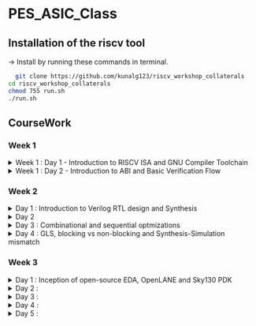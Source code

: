 
# PES_ASIC_Class



## Installation of the riscv tool

 -> Install by running these commands in terminal.

```bash
  git clone https://github.com/kunalg123/riscv_workshop_collaterals
cd riscv_workshop_collaterals
chmod 755 run.sh
./run.sh 
```

## CourseWork

### Week 1

<details>
  <summary> Week 1 : Day 1 - Introduction to RISCV ISA and GNU Compiler Toolchain </summary>
  <br>



## C program That calculates sum from 1 to N
____Compiling it using C compiler____
```
gcc sum1ton.c 
./a.out
```





____Compiling using RISCV compiler____
```
riscv64-unknown-elf-gcc -O1 -mabi=lp64 -march=rv64i -o sum1ton.o sum1ton.c
spike pk sum1ton.o
riscv64-unknown-elf-objdump -d 1_to_N.o | less (in new tab)
```
## Spike Simulation





## Write a C program for Signed And Unsigned Numbers 



```
vim unsignedHighest.c
riscv64-unknown-elf-gcc -Ofast -mabi=lp64 -march=rv64i -o unsignedHighest.o unsignedHighest.c
spike pk unsignedHighest.o
```





## For the signed number 




```
vim signedHighest.c
riscv64-unknown-elf-gcc -Ofast -mabi=lp64 -march=rv64i -o signedHighest.o signedHighest.c
spike pk signedHighest.o
```

</details>

<details>
  <summary> Week 1 : Day 2 - Introduction to ABI and Basic Verification Flow </summary>
  <br>

# Introduction to ABI and basic verification flow

### Download the load.S , 1to9_count.c files from 
https://github.com/kunalg123/riscv_workshop_collaterals/tree/master/labs




```
cat 1to9_custom.c
cat load.S
```






```
riscv64-unknown-elf-gcc -Ofast -mabi=lp64 -march=rv64i -o 1to9_custom.o 1to9_custom.c load.S
spike pk 1to9_custom.o
riscv64-unknown-elf-objdump -d 1to9_custom.o | less
```

## Spike Simulation

![Screenshot from 2023-08-21 09-10-32](https://github.com/ramdev604/pes_asic_class/assets/43489027/64e49c93-a6e6-42f4-a187-1c789809ce21)
</details>


### Week 2

<details>
  <summary>Day 1 : Introduction to Verilog RTL design and Synthesis
</summary>

  ## Task 1 : Loading and verifying functionality of a design.

  * After installation of tools run these commands to verify a design.

  ```bash
    sudo -s
    cd /VLSI/sky130RTLDesignAndSynthesisWorkshop/verilog_files
    iverilog good_mux.v tb_good_mux.v
    ./a.out
    gtkwave tb_good_mux.vcd
  ```
  ![2](https://github.com/saneeaman9/pes_asic_class/assets/75088597/dcb825d3-6e07-417e-8f1f-61cae1baf730)

  **gtkwave simulation**
  
  ![1](https://github.com/saneeaman9/pes_asic_class/assets/75088597/1e684563-1204-4286-80e6-4b942f309654)

  ## Task 2 : Labs using Yosys and Sky130 PDKs.

  * Run there commands in the required folder.

  ```bash
  yosys
  read_liberty -lib ../lib/sky130_fd_sc_hd__tt_025C_1v80.lib
  read_verilog good_mux.v
  synth -top good_mux 
  abc -liberty ../lib/sky130_fd_sc_hd__tt_025C_1v80.lib
  show
  ```
  ![4](https://github.com/saneeaman9/pes_asic_class/assets/75088597/10bcbe8b-708c-4286-b991-3ac649634181)

  ![3](https://github.com/saneeaman9/pes_asic_class/assets/75088597/b25b3f47-a1ee-49ed-b098-38497d3a194b)

  </br>

  * Writing a netlist.
    ```bash
    write_verilog good_mux_netlist.v 
    !gvim good_mux_netlist.v

    write_verilog -noattr good_mux_netlist.v 
    !gvim good_mux_netlist.v 
    ```
  
  </br>

  * Simplified netlist.






  
  
</details>


<details>
  <summary>Day 2</summary>

  ### Task 1

    ```bash
     vim ../lib/sky130_fd_sc_hd__tt_025C_1v80.lib
    ```
  ![1](https://github.com/saneeaman9/pes_asic_class/assets/75088597/11a09ee1-5608-4ff9-842d-6dc1e9b19520)

  ![2](https://github.com/saneeaman9/pes_asic_class/assets/75088597/3394a377-bd16-4fab-ae4b-ba09c93326cf)

  ![3](https://github.com/saneeaman9/pes_asic_class/assets/75088597/e8c20cbe-3bdb-4546-9e2e-5d10fb941946)

  ![4](https://github.com/saneeaman9/pes_asic_class/assets/75088597/7c62a951-15c6-4427-86f5-7e2b4959c0bd)





  ### Task 2

  **Systhesis**

  ```bash
  yosys
read_liberty -lib ../lib//sky130_fd_sc_hd__tt_025C_1v80.lib
read_verilog multiple_modules.v
synth -top multiple_modules
abc -liberty ../lib/sky130_fd_sc_hd__tt_025C_1v80.lib
show multiple_modules
```
![6](https://github.com/saneeaman9/pes_asic_class/assets/75088597/77f01800-b5a2-47e5-961f-75d4759ac852)

![5](https://github.com/saneeaman9/pes_asic_class/assets/75088597/8380fa74-755f-4939-94c1-03fdfc4df31e)


```bash
write_verilog multiple_modules_hier.v
!vim multiple_modules_hier.v 
```
![7](https://github.com/saneeaman9/pes_asic_class/assets/75088597/594cc847-0123-4f1a-a208-6d496ca6a582)


### Task 3

  **Various Flop Coding Styles and optimization**

  * For async reset.
  
  ```bash
  iverilog dff_asyncres.v tb_dff_asyncres.v
./a.out
gtkwave tb_dff_asyncres.vcd 
  ```

  ![8](https://github.com/saneeaman9/pes_asic_class/assets/75088597/d02386d3-cdf2-4814-a77f-73e424bbd6c3)


  * For async set

  ```bash
  iverilog dff_async_set.v tb_dff_async_set.v
./a.out
gtkwave tb_dff_async_set.vcd
  ```

  ![9](https://github.com/saneeaman9/pes_asic_class/assets/75088597/07a8f950-b776-4b0e-9171-0179d9e1b4c4)


### Task 4

**Systhesizing all 3 codes**

```bash
yosys
read_liberty -lib ../lib/sky130_fd_sc_hd__tt_025C_1v80.lib
read_verilog dff_asyncres.v
synth -top dff_asyncres
dfflibmap -liberty ../lib/sky130_fd_sc_hd__tt_025C_1v80.lib
abc -liberty ../lib//sky130_fd_sc_hd__tt_025C_1v80.lib
show
```

![1](https://github.com/saneeaman9/pes_asic_class/assets/75088597/f940444d-260f-47a7-bc22-a656a2854321)


```bash
read_verilog dff_async_set.v
synth -top dff_async_set
dfflibmap -liberty ../lib//sky130_fd_sc_hd__tt_025C_1v80.lib
abc -liberty ../lib/sky130_fd_sc_hd__tt_025C_1v80.lib
show
```

![2](https://github.com/saneeaman9/pes_asic_class/assets/75088597/b2bfb0f9-af02-4a50-8797-ac8a9644ecc7)


```bash
read_verilog dff_syncres.v
synth -top dff_syncres
dfflibmap -liberty ../lib/sky130_fd_sc_hd__tt_025C_1v80.lib
abc -liberty ../lib/sky130_fd_sc_hd__tt_025C_1v80.lib
show
```

![3](https://github.com/saneeaman9/pes_asic_class/assets/75088597/d05b8cd7-70f0-4565-b885-dc94e48cf250)

</details>


<details>
  <summary>Day 3 : Combinational and sequential optmizations</summary>
  
  ### Task 1 Combinational logic optimizations

   ![3](https://github.com/saneeaman9/pes_asic_class/assets/75088597/527877b0-45c3-4307-8c4b-2c14078edd8f)


    ```bash 
    read_liberty -lib ../lib/sky130_fd_sc_hd__tt_025C_1v80.lib
    read_verilog opt_check.v
    synth -top opt_check 
    opt_clean -purge
    abc -liberty ../lib/sky130_fd_sc_hd__tt_025C_1v80.lib
    show
    read_verilog opt_check2.v
    synth -top opt_check2
    abc -liberty ../lib/sky130_fd_sc_hd__tt_025C_1v80.lib 
    show
    ```

   ![1](https://github.com/saneeaman9/pes_asic_class/assets/75088597/6e7349c4-1dc1-4885-aa42-ab34dda3b4ea)

   ![2](https://github.com/saneeaman9/pes_asic_class/assets/75088597/cb434a5c-0c95-4f02-9cd7-02f0b08fe375)

    
*Synthesis*
</br>

```bash
read_liberty -lib ../lib/sky130_fd_sc_hd__tt_025C_1v80.lib 
read_verilog opt_check3.v
synth -top opt_check3
opt_clean -purge
abc -liberty ../lib/sky130_fd_sc_hd__tt_025C_1v80.lib
show
read_verilog opt_check4.v
synth -top opt_check4
opt_clean -purge
abc -liberty ../lib/sky130_fd_sc_hd__tt_025C_1v80.lib
show
```

![4](https://github.com/saneeaman9/pes_asic_class/assets/75088597/6c515ee8-c8a0-414e-84da-4ec07599d3e8)

![5](https://github.com/saneeaman9/pes_asic_class/assets/75088597/ccc1c53d-8ea2-4966-b862-fd6eef262e60)


### Task 2 : Sequential Logic Optimizations

![6](https://github.com/saneeaman9/pes_asic_class/assets/75088597/68b02ecf-346c-43f6-b0e9-aaf914635828)


*Synthesis*

```bash
vim dff_const1.v -o dff_const2.v
iverilog dff_const1.v  tb_dff_const1.v
./a.out
gtkwave tb_dff_const1.vcd
iverilog dff_const2.v  tb_dff_const2.v
./a.out
gtkwave tb_dff_const2.vcd 
```
![7](https://github.com/saneeaman9/pes_asic_class/assets/75088597/f3787239-029e-409d-9314-1d19bb8854d9)

![8](https://github.com/saneeaman9/pes_asic_class/assets/75088597/ebcd95d9-3b9e-407f-95a5-3b4b7a7cb7a6)

</br>

*Synthesis*

```bash
  yosys
read_liberty -lib ../lib/sky130_fd_sc_hd__tt_025C_1v80.lib
read_verilog dff_const1.v
synth -top dff_const1
dfflibmap -liberty ../lib/sky130_fd_sc_hd__tt_025C_1v80.lib
abc -liberty ../lib/sky130_fd_sc_hd__tt_025C_1v80.lib
show
```
![1](https://github.com/saneeaman9/pes_asic_class/assets/75088597/9a6b245e-deb6-4715-86d2-010ac0a36628)


*Synthesis*

```bash
read_verilog dff_const2.v
synth -top dff_const2
abc -liberty ../lib/sky130_fd_sc_hd__tt_025C_1v80.lib
show
```
![2](https://github.com/saneeaman9/pes_asic_class/assets/75088597/453fe0a2-5f8c-4ae2-a319-04227691898d)


*GTKWave*

```bash
  iverilog dff_const3.v tb_dff_const3.v
  ./a.out
  gtkwave tb_dff_const3.vcd 
```

![3](https://github.com/saneeaman9/pes_asic_class/assets/75088597/a58e99df-c6d8-482f-91bb-a770b7e14f22)

*Synthesis*

```bash
  yosys
  read_verilog dff_const3.v
  synth -top dff_const3
  dfflibmap -liberty ../lib/sky130_fd_sc_hd__tt_025C_1v80.lib
  abc -liberty ../lib/sky130_fd_sc_hd__tt_025C_1v80.lib
  show  
```

![4](https://github.com/saneeaman9/pes_asic_class/assets/75088597/56d4c345-c487-4c6b-9611-79372ebc9107)


### Task 3 : Sequential logic optimizations for unused outputs

  *Synthesis*

  ```bash
  read_liberty -lib ../lib/sky130_fd_sc_hd__tt_025C_1v80.lib
  read_verilog  counter_opt.v
  synth -top counter_opt
  dfflibmap -liberty ../lib/sky130_fd_sc_hd__tt_025C_1v80.lib
  abc -liberty ../lib/sky130_fd_sc_hd__tt_025C_1v80.lib
  show  
  ```
  ![5](https://github.com/saneeaman9/pes_asic_class/assets/75088597/e72541a3-477c-4559-8297-b7ce830cb6b4)


  ```bash
  cp counter_opt.v counter_opt2.v
  vim  counter_opt2.v
  ```

  ![6](https://github.com/saneeaman9/pes_asic_class/assets/75088597/e669f0c0-e5ed-4674-9697-c92d975a2eb0)


  ```bash
  read_liberty -lib ../lib/sky130_fd_sc_hd__tt_025C_1v80.lib
  read_verilog counter_opt2.v
  synth -top counter_opt
  dfflibmap -liberty ../lib/sky130_fd_sc_hd__tt_025C_1v80.li
  abc -liberty ../lib/sky130_fd_sc_hd__tt_025C_1v80.lib
  show
  ```

![7](https://github.com/saneeaman9/pes_asic_class/assets/75088597/78c5fec2-8c05-44eb-9a6d-22dd2a278615)
</details>


<details>
  <summary>Day 4 : GLS, blocking vs non-blocking and Synthesis-Simulation mismatch</summary>

  ### Task 1

    ```bash 
      vim ternary_operator_mux.v -o bad_mux.v -o good_mux.v
      iverilog ternary_operator_mux.v tb_ternary_operator_mux.v
      ./a.out
      gtkwave tb_ternary_operator_mux.vcd
    ```

   ![1](https://github.com/saneeaman9/pes_asic_class/assets/75088597/cba57d76-f6a0-4fb2-87bb-41474b8b97de)


   ![2](https://github.com/saneeaman9/pes_asic_class/assets/75088597/9c5d388b-502b-4136-9964-1cc4601cb565)


    ```bash
      iverilog bad_mux.v  tb_bad_mux.v
      ./a.out
      gtkwave tb_bad_mux.vcd
    ```
  

  ![3](https://github.com/saneeaman9/pes_asic_class/assets/75088597/73a3fa80-3a3b-4dbe-9974-daef82891ba4)


  __Synthesize bad_mux.v using yosys and generate a bad_mux_net.v netlist__

  __Now simulate using iverilog__

</details>



### Week 3

<details>
  <summary>Day 1 : Inception of open-source EDA, OpenLANE and Sky130 PDK
</summary>

</br>

**OpeLANE directory structure**

![1](https://github.com/saneeaman9/pes_asic_class/assets/75088597/bbd00f12-51f5-45bc-81fe-18c7b16ca72c)


**Config.tcl**

![3](https://github.com/saneeaman9/pes_asic_class/assets/75088597/746ddc16-31b7-4d4f-944f-1dc0bbe9439f)


**Design preparation**

```bash
docker
pwd
/openLANE_flow
ls -ltr
./flow.tcl -interactive
package require openlane 0.9
prep -design picorv32a

```

![Screenshot from 2023-09-11 03-34-32](https://github.com/saneeaman9/pes_asic_class/assets/75088597/335b7bd7-eef3-4c23-8aaf-090fc7920a50)


</details>


<details>
  <summary>Day 2 :</summary>
</details>


<details>
  <summary>Day 3 :</summary>
</details>


<details>
  <summary>Day 4 :</summary>
</details>


<details>
  <summary>Day 5 :</summary>
</details>
